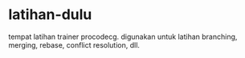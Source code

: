 # latihan-dulu
tempat latihan trainer procodecg.
digunakan untuk latihan branching, merging, rebase, conflict resolution, dll.
